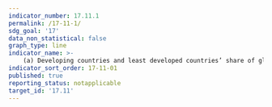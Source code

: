 ```yaml
---
indicator_number: 17.11.1
permalink: /17-11-1/
sdg_goal: '17'
data_non_statistical: false
graph_type: line
indicator_name: >-
    (a) Developing countries and least developed countries’ share of global exports
indicator_sort_order: 17-11-01
published: true
reporting_status: notapplicable
target_id: '17.11'
---
```

